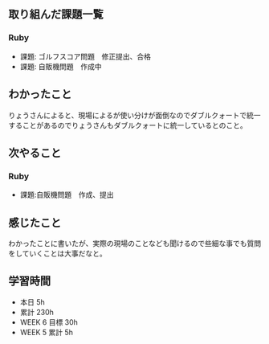 ## 取り組んだ課題一覧 
 ### Ruby 
 - 課題: ゴルフスコア問題　修正提出、合格
 - 課題: 自販機問題　作成中

 ## わかったこと 
 りょうさんによると、現場によるが使い分けが面倒なのでダブルクォートで統一することがあるのでりょうさんもダブルクォートに統一しているとのこと。

 ## 次やること 
 ### Ruby 
 - 課題:自販機問題　作成、提出

 ## 感じたこと 
 わかったことに書いたが、実際の現場のことなども聞けるので些細な事でも質問をしていくことは大事だなと。

 ## 学習時間 
 - 本日 5h 
 - 累計 230h 
 - WEEK 6 目標 30h 
 - WEEK 5 累計  5h
